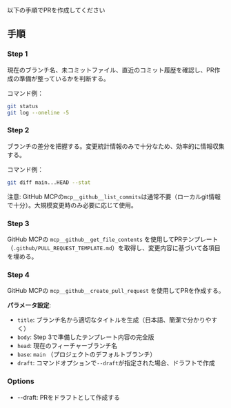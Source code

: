 以下の手順でPRを作成してください

## 手順

### Step 1

現在のブランチ名、未コミットファイル、直近のコミット履歴を確認し、PR作成の準備が整っているかを判断する。

コマンド例：

```bash
git status
git log --oneline -5
```

### Step 2

ブランチの差分を把握する。変更統計情報のみで十分なため、効率的に情報収集する。

コマンド例：

```bash
git diff main...HEAD --stat
```

注意: GitHub MCPの`mcp__github__list_commits`は通常不要（ローカルgit情報で十分）。大規模変更時のみ必要に応じて使用。

### Step 3

GitHub MCPの `mcp__github__get_file_contents` を使用してPRテンプレート（`.github/PULL_REQUEST_TEMPLATE.md`）を取得し、変更内容に基づいて各項目を埋める。

### Step 4

GitHub MCPの `mcp__github__create_pull_request` を使用してPRを作成する。

**パラメータ設定**:

- `title`: ブランチ名から適切なタイトルを生成（日本語、簡潔で分かりやすく）
- `body`: Step 3で準備したテンプレート内容の完全版
- `head`: 現在のフィーチャーブランチ名
- `base`: `main` （プロジェクトのデフォルトブランチ）
- `draft`: コマンドオプションで`--draft`が指定された場合、ドラフトで作成


### Options

- --draft: PRをドラフトとして作成する
